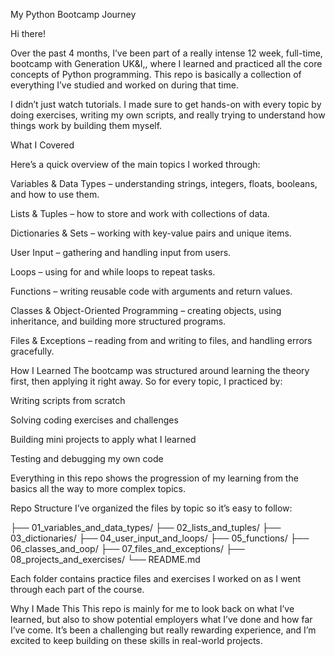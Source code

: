 My Python Bootcamp Journey

Hi there!

Over the past 4 months, I’ve been part of a really intense 12 week, full-time, bootcamp with Generation UK&I,, where I learned and practiced all the core concepts of Python programming. This repo is basically a collection of everything I’ve studied and worked on during that time.

I didn’t just watch tutorials. I made sure to get hands-on with every topic by doing exercises, writing my own scripts, and really trying to understand how things work by building them myself.

What I Covered

Here’s a quick overview of the main topics I worked through:

Variables & Data Types – understanding strings, integers, floats, booleans, and how to use them.

Lists & Tuples – how to store and work with collections of data.

Dictionaries & Sets – working with key-value pairs and unique items.

User Input – gathering and handling input from users.

Loops – using for and while loops to repeat tasks.

Functions – writing reusable code with arguments and return values.

Classes & Object-Oriented Programming – creating objects, using inheritance, and building more structured programs.

Files & Exceptions – reading from and writing to files, and handling errors gracefully.

How I Learned
The bootcamp was structured around learning the theory first, then applying it right away. So for every topic, I practiced by:

Writing scripts from scratch

Solving coding exercises and challenges

Building mini projects to apply what I learned

Testing and debugging my own code

Everything in this repo shows the progression of my learning from the basics all the way to more complex topics.

Repo Structure
I’ve organized the files by topic so it’s easy to follow:

├── 01_variables_and_data_types/
├── 02_lists_and_tuples/
├── 03_dictionaries/
├── 04_user_input_and_loops/
├── 05_functions/
├── 06_classes_and_oop/
├── 07_files_and_exceptions/
├── 08_projects_and_exercises/
└── README.md

Each folder contains practice files and exercises I worked on as I went through each part of the course.

Why I Made This
This repo is mainly for me to look back on what I’ve learned, but also to show potential employers what I’ve done and how far I’ve come. It’s been a challenging but really rewarding experience, and I’m excited to keep building on these skills in real-world projects.
